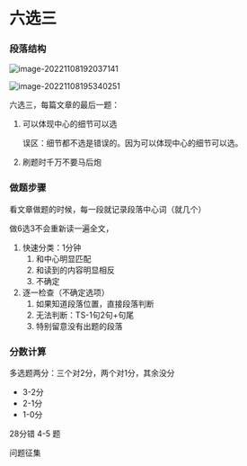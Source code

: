 # 六选三

### 段落结构

![image-20221108192037141](https://xingqiu-tuchuang-1256524210.cos.ap-shanghai.myqcloud.com/3978/image-20221108192037141.png)

![image-20221108195340251](https://xingqiu-tuchuang-1256524210.cos.ap-shanghai.myqcloud.com/3978/image-20221108195340251.png)



六选三，每篇文章的最后一题：

1. 可以体现中心的细节可以选

   误区：细节都不选是错误的。因为可以体现中心的细节可以选。

2. 刷题时千万不要马后炮



### 做题步骤

看文章做题的时候，每一段就记录段落中心词（就几个）

做6选3不会重新读一遍全文，

1. 快速分类：1分钟
   1. 和中心明显匹配
   2. 和读到的内容明显相反
   3. 不确定
2. 逐一检查（不确定选项）
   1. 如果知道段落位置，直接段落判断
   2. 无法判断：TS-1句2句+句尾
   3. 特别留意没有出题的段落



### 分数计算

多选题两分：三个对2分，两个对1分，其余没分

- 3-2分
- 2-1分
- 1-0分



28分错 4-5 题

问题征集


